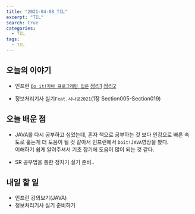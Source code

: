 ```yaml
---
title: "2021-04-08_TIL"
excerpt: "TIL"
search: true
categories: 
  - TIL
tags: 
  - TIL
---
```


## 오늘의 이야기

- 인프런 [`Do it!자바 프로그래밍 입문`](https://www.inflearn.com/course/%EC%9E%90%EB%B0%94-%ED%94%84%EB%A1%9C%EA%B7%B8%EB%9E%98%EB%B0%8D-%EC%9E%85%EB%AC%B8/dashboard)
[정리1](https://devboryung.github.io/learn/1-Programming/)
[정리2](https://devboryung.github.io/learn/2-Variable/)

- 정보처리기사 실기`Feat.시나공2021`(1장 Section005-Section019)

## 오늘 배운 점

- JAVA를 다시 공부하고 싶었는데, 혼자 책으로 공부하는 것 보다 인강으로 빠른 속도로 훑는게 더 도움이 될 것 같아서 인프런에서 `Doit!JAVA`영상을 봤다. <br>
이해하기 쉽게 알려주셔서 기초 잡기에 도움이 많이 되는 것 같다.<br>

- SR 공부법을 통한 정처기 실기 준비..<br>



## 내일 할 일

- 인프런 강의보기(JAVA)
- 정보처리기사 실기 준비하기